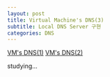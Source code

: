 ```yaml
---
layout: post
title: Virtual Machine's DNS(3)
subtitle: Local DNS Server 구현
categories: DNS
---
```


<a href="/dns/2023/10/31/DNS-VM-01.html">VM's DNS(1)</a>
<a href="/dns/2023/11/04/DNS-VM-02.html">VM's DNS(2)</a>

studying...